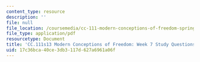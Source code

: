 ```yaml
---
content_type: resource
description: ''
file: null
file_location: /coursemedia/cc-111-modern-conceptions-of-freedom-spring-2013/17c36bca40ce3db3117d627a6961a06f_MITCC_111F12_Week7Ques.pdf
file_type: application/pdf
resourcetype: Document
title: 'CC.111s13 Modern Conceptions of Freedom: Week 7 Study Questions'
uid: 17c36bca-40ce-3db3-117d-627a6961a06f
---
```

